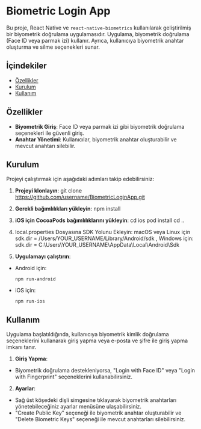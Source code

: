 # Biometric Login App

Bu proje, React Native ve `react-native-biometrics` kullanılarak geliştirilmiş bir biyometrik doğrulama uygulamasıdır. Uygulama, biyometrik doğrulama (Face ID veya parmak izi) kullanır. Ayrıca, kullanıcıya biyometrik anahtar oluşturma ve silme seçenekleri sunar.

## İçindekiler
- [Özellikler](#özellikler)
- [Kurulum](#kurulum)
- [Kullanım](#kullanım)

## Özellikler

- **Biyometrik Giriş**: Face ID veya parmak izi gibi biyometrik doğrulama seçenekleri ile güvenli giriş.
- **Anahtar Yönetimi**: Kullanıcılar, biyometrik anahtar oluşturabilir ve mevcut anahtarı silebilir.

## Kurulum

Projeyi çalıştırmak için aşağıdaki adımları takip edebilirsiniz:

1. **Projeyi klonlayın**: git clone https://github.com/username/BiometricLoginApp.git

2. **Gerekli bağımlılıkları yükleyin**: npm install

3. **iOS için CocoaPods bağımlılıklarını yükleyin**: cd ios pod install cd ..

4. local.properties Dosyasına SDK Yolunu Ekleyin: macOS veya Linux için sdk.dir = /Users/YOUR_USERNAME/Library/Android/sdk , Windows için: sdk.dir = C:\\Users\\YOUR_USERNAME\\AppData\\Local\\Android\\Sdk

5. **Uygulamayı çalıştırın**:
- Android için:
  ```
  npm run-android
  ```
- iOS için:
  ```
  npm run-ios
  ```

## Kullanım

Uygulama başlatıldığında, kullanıcıya biyometrik kimlik doğrulama seçeneklerini kullanarak giriş yapma veya e-posta ve şifre ile giriş yapma imkanı tanır.

1. **Giriş Yapma**:
- Biyometrik doğrulama destekleniyorsa, "Login with Face ID" veya "Login with Fingerprint" seçeneklerini kullanabilirsiniz.

2. **Ayarlar**:
- Sağ üst köşedeki dişli simgesine tıklayarak biyometrik anahtarları yönetebileceğiniz ayarlar menüsüne ulaşabilirsiniz.
- "Create Public Key" seçeneği ile biyometrik anahtar oluşturabilir ve "Delete Biometric Keys" seçeneği ile mevcut anahtarları silebilirsiniz.